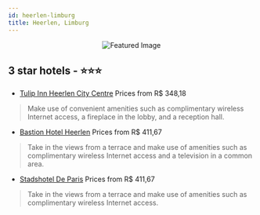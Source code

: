 ```yaml
---
id: heerlen-limburg
title: Heerlen, Limburg
---
```


<center><img src="https://i.travelapi.com/hotels/2000000/1180000/1177700/1177628/a4f53610_z.jpg" alt="Featured Image" /></center>


##  3 star hotels - ⭐️⭐️⭐️

-    [Tulip Inn Heerlen City Centre](https://us.hurb.com/hotels/heerlen/tulip-inn-heerlen-city-centre-JNP-JP988166?cmp=18055) Prices from R$ 348,18
   > Make use of convenient amenities such as complimentary wireless Internet access, a fireplace in the lobby, and a reception hall.
-    [Bastion Hotel Heerlen](https://us.hurb.com/hotels/heerlen/bastion-hotel-heerlen-JNP-JP218810?cmp=18055) Prices from R$ 411,67
   > Take in the views from a terrace and make use of amenities such as complimentary wireless Internet access and a television in a common area.
-    [Stadshotel De Paris](https://us.hurb.com/hotels/heerlen/stadshotel-de-paris-JNP-JP292185?cmp=18055) Prices from R$ 411,67
   > Take in the views from a terrace and make use of amenities such as complimentary wireless Internet access.
